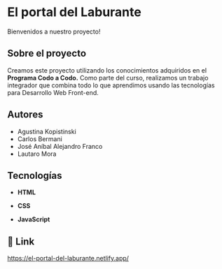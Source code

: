 
#  El portal del Laburante

Bienvenidos a nuestro proyecto! 


## Sobre el proyecto
Creamos este proyecto utilizando los conocimientos adquiridos en el **Programa Codo a Codo.** Como parte del curso, realizamos un trabajo integrador que combina todo lo que aprendimos usando las tecnologías para Desarrollo Web Front-end.


## Autores

- Agustina Kopistinski
- Carlos Bermani
- José Aníbal Alejandro Franco
- Lautaro Mora



## Tecnologías

- **HTML** 

- **CSS** 

- **JavaScript** 


## 🔗 Link
https://el-portal-del-laburante.netlify.app/

